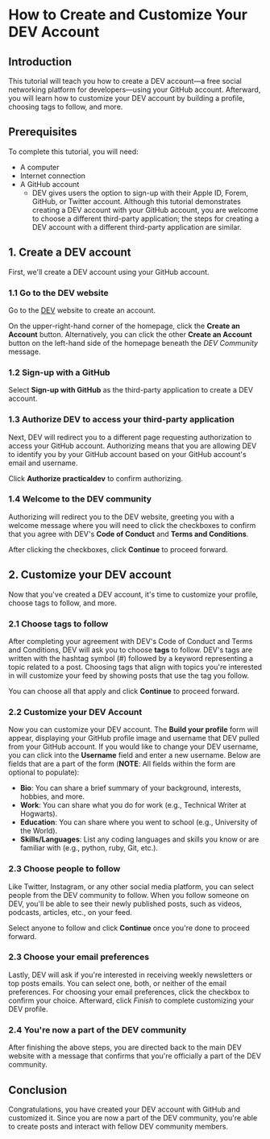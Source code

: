 # How to Create and Customize Your DEV Account

## Introduction

This tutorial will teach you how to create a DEV account—a free social networking platform for developers—using your GitHub account. Afterward, you will learn how to customize your DEV account by building a profile, choosing tags to follow, and more.

## Prerequisites

To complete this tutorial, you will need:

- A computer
- Internet connection
- A GitHub account
  - DEV gives users the option to sign-up with their Apple ID, Forem, GitHub, or Twitter account. Although this tutorial demonstrates creating a DEV account with your GitHub account, you are welcome to choose a different third-party application; the steps for creating a DEV account with a different third-party application are similar.

## 1. Create a DEV account

First, we'll create a DEV account using your GitHub account.

### 1.1 Go to the DEV website

Go to the [DEV](dev.to) website to create an account.

On the upper-right-hand corner of the homepage, click the **Create an Account** button. Alternatively, you can click the other **Create an Account** button on the left-hand side of the homepage beneath the _DEV Community_ message.

### 1.2 Sign-up with a GitHub

Select **Sign-up with GitHub** as the third-party application to create a DEV account.

### 1.3 Authorize DEV to access your third-party application

Next, DEV will redirect you to a different page requesting authorization to access your GitHub account. Authorizing means that you are allowing DEV to identify you by your GitHub account based on your GitHub account's email and username.

Click **Authorize practicaldev** to confirm authorizing.

### 1.4 Welcome to the DEV community

Authorizing will redirect you to the DEV website, greeting you with a welcome message where you will need to click the checkboxes to confirm that you agree with DEV's **Code of Conduct** and **Terms and Conditions**.

After clicking the checkboxes, click **Continue** to proceed forward.

## 2. Customize your DEV account

Now that you've created a DEV account, it's time to customize your profile, choose tags to follow, and more.

### 2.1 Choose tags to follow

After completing your agreement with DEV's Code of Conduct and Terms and Conditions, DEV will ask you to choose **tags** to follow. DEV's tags are written with the hashtag symbol (#) followed by a keyword representing a topic related to a post. Choosing tags that align with topics you're interested in will customize your feed by showing posts that use the tag you follow.

You can choose all that apply and click **Continue** to proceed forward.

### 2.2 Customize your DEV Account

Now you can customize your DEV account. The **Build your profile** form will appear, displaying your GitHub profile image and username that DEV pulled from your GitHub account. If you would like to change your DEV username, you can click into the **Username** field and enter a new username. Below are fields that are a part of the form (**NOTE**: All fields within the form are optional to populate):

- **Bio**: You can share a brief summary of your background, interests, hobbies, and more.
- **Work**: You can share what you do for work (e.g., Technical Writer at Hogwarts).
- **Education**: You can share where you went to school (e.g., University of the World).
- **Skills/Languages**: List any coding languages and skills you know or are familiar with (e.g., python, ruby, Git, etc.).

### 2.3 Choose people to follow

Like Twitter, Instagram, or any other social media platform, you can select people from the DEV community to follow. When you follow someone on DEV, you'll be able to see their newly published posts, such as videos, podcasts, articles, etc., on your feed.

Select anyone to follow and click **Continue** once you're done to proceed forward.

### 2.3 Choose your email preferences

Lastly, DEV will ask if you're interested in receiving weekly newsletters or top posts emails. You can select one, both, or neither of the email preferences. For choosing your email preferences, click the checkbox to confirm your choice. Afterward, click _Finish_ to complete customizing your DEV profile.

### 2.4 You're now a part of the DEV community

After finishing the above steps, you are directed back to the main DEV website with a message that confirms that you're officially a part of the DEV community.

## Conclusion

Congratulations, you have created your DEV account with GitHub and customized it. Since you are now a part of the DEV community, you're able to create posts and interact with fellow DEV community members.
